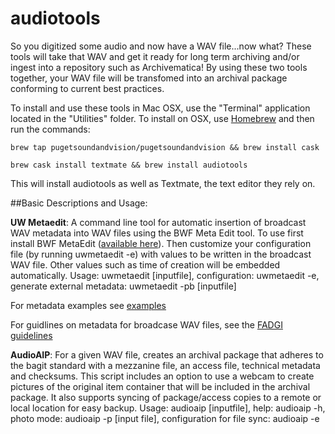 # audiotools
<p>So you digitized some audio and now have a WAV file...now what?  These tools will take that WAV and get it ready for long term archiving and/or ingest into a repository such as Archivematica! By using these two tools together, your WAV file will be transfomed into an archival package conforming to current best practices.</p> 
<p>To install and use these tools in Mac OSX, use the "Terminal" application located in the "Utilities" folder.
To install on OSX, use <a href="http://brew.sh/">Homebrew</a> and then run the commands:</p>
<p><code>brew tap pugetsoundandvision/pugetsoundandvision && brew install cask</code></p>
<p><code>brew cask install textmate && brew install audiotools</code></p>
<p>This will install audiotools as well as Textmate, the text editor they rely on.</p>

##Basic Descriptions and Usage:

<strong>UW Metaedit</strong>: A command line tool for automatic insertion of broadcast WAV metadata into WAV files using the BWF Meta Edit tool. To use first install BWF MetaEdit (<a href="http://bwfmetaedit.sourceforge.net/Download/Mac_OS/">available here</a>).  Then customize your configuration file (by running uwmetaedit -e) with values to be written in the broadcast WAV file.  Other values such as time of creation will be embedded automatically.
Usage: uwmetaedit [inputfile], configuration: uwmetaedit -e, generate external metadata: uwmetaedit -pb [inputfile]
<p>For metadata examples see <a href="https://github.com/pugetsoundandvision/audiotools/blob/master/bwfmetadataexamples.md">examples</a></p>
<p>For guidlines on metadata for broadcase WAV files, see the <a href="http://www.digitizationguidelines.gov/audio-visual/documents/Embed_Guideline_20120423.pdf">FADGI guidelines</a> </p>

<strong>AudioAIP</strong>: For a given WAV file, creates an archival package that adheres to the bagit standard with a mezzanine file, an access file, technical metadata and checksums.  This script includes an option to use a webcam to create pictures of the original item container that will be included in the archival package.  It also supports syncing of package/access copies to a remote or local location for easy backup. Usage: audioaip [inputfile], help: audioaip -h, photo mode: audioaip -p [input file], configuration for file sync: audioaip -e

